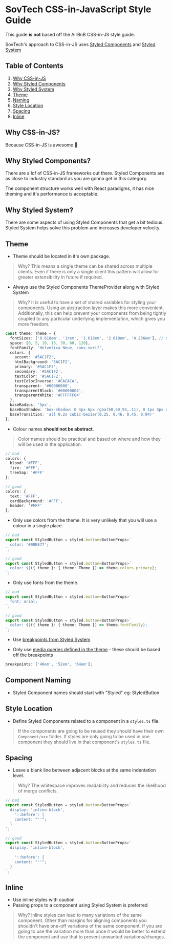 # SovTech CSS-in-JavaScript Style Guide

This guide **is not** based off the AirBnB CSS-in-JS style guide.

SovTech's approach to CSS-in-JS uses [Styled Components](https://styled-components.com) and [Styled System](https://styled-system.com)

## Table of Contents

1. [Why CSS-in-JS](#why-css-in-js)
1. [Why Styled Components](#why-styled-components)
1. [Why Styled System](#why-styled-system)
1. [Theme](#theme)
1. [Naming](#component-naming)
1. [Style Location](#style-location)
1. [Spacing](#spacing)
1. [Inline](#inline)

## Why CSS-in-JS?

Because CSS-in-JS is awesome :raised_hands:

## Why Styled Components?

There are a lof of CSS-in-JS frameworks out there. Styled Components are as close to industry standard as you are gonna get in this category.

The component structure works well with React paradigms, it has nice theming and it's performance is acceptable.

## Why Styled System?

There are some aspects of using Styled Components that get a bit tedious. Styled System helps solve this problem and increases developer velocity.

## Theme

- Theme should be located in it's own package.

> Why? This means a single theme can be shared across multiple clients. Even if there is only a single client this pattern will allow for greater extensibility in future if required.

- Always use the Styled Components ThemeProvider along with Styled System

> Why? It is useful to have a set of shared variables for styling your components. Using an abstraction layer makes this more convenient. Additionally, this can help prevent your components from being tightly coupled to any particular underlying implementation, which gives you more freedom.

```typescript
const theme: Theme = {
  fontSizes: ['0.618em', '1rem', '1.618em', '2.618em', '4.236em'], // Golden ratio
  space: [0, 5, 10, 15, 30, 60, 120],
  fontFamily: 'Helvetica Neue, sans-serif',
  colors: {
    accent: '#5AC1F2',
    htmlBackground: '5AC1F2',
    primary: '#5AC1F2',
    secondary: '#5AC1F2',
    textColor: '#5AC1F2',
    textColorInverse: '#CACACA',
    transparent: '#00000000',
    transparentBlack: '#00000004',
    transparentWhite: '#FFFFFF04'
  },
  baseRadius: '5px',
  baseBoxShadow: 'box-shadow: 0 4px 6px rgba(50,50,93,.11), 0 1px 3px rgba(0,0,0,.08)',
  baseTransition: 'all 0.2s cubic-bezier(0.25, 0.46, 0.45, 0.94)'
};
```

- Colour names **should not be abstract**.

> Color names should be practical and based on where and how they will be used in the application.

```typescript
// bad
colors: {
  blood: '#FFF',
  fire: '#FFF',
  treeSap: '#FFF'
};

// good
colors: {
  text: '#FFF',
  cardBackground: '#FFF',
  header: '#FFF'
};
```

- Only use colors from the theme. It is very unlikely that you will use a colour in a single place.

```typescript
// bad
export const StyledButton = styled.button<ButtonProps>`
  color: '#00EE77';
`;

// good
export const StyledButton = styled.button<ButtonProps>`
  color: ${({ theme }: { theme: Theme }) => theme.colors.primary};
`;
```

- Only use fonts from the theme.

```typescript
// bad
export const StyledButton = styled.button<ButtonProps>`
  font: arial;
`;

// good
export const StyledButton = styled.button<ButtonProps>`
  color: ${({ theme }: { theme: Theme }) => theme.fontFamily};
`;
```

- Use [breakpoints from Styled System](https://styled-system.com/theme-specification/#breakpoints)

- Only use [media queries defined in the theme](https://styled-system.com/theme-specification/#media-queries) - these should be based off the breakpoints

```typescript
breakpoints: ['40em', '52em', '64em'];
```

## Component Naming

- Styled Component names should start with "Styled" eg: StyledButton

## Style Location

- Define Styled Components related to a component in a `styles.ts` file.

> If the components are going to be reused they should have their own `Component/xxx` folder.
> If styles are only going to be used in one component they should live in that component's `styles.ts` file.

## Spacing

- Leave a blank line between adjacent blocks at the same indentation level.

> Why? The whitespace improves readability and reduces the likelihood of merge conflicts.

```typescript
// bad
export const StyledButton = styled.button<ButtonProps>`
  display: 'inline-block',
    '::before': {
    content: "''";
  }
`;

// good
export const StyledButton = styled.button<ButtonProps>`
  display: 'inline-block',
  
    '::before': {
    content: "''";
  }
`;
```

## Inline

- Use inline styles with caution
- Passing props to a component using Styled System is preferred

> Why? Inline styles can lead to many variations of the same component. Other than margins for aligning components you shouldn't have one-off variations of the same component. If you are going to use the variation more than once it would be better to extend the component and use that to prevent unwanted variations/changes.
